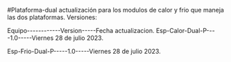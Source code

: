 #Plataforma-dual
actualización para los modulos de calor y frio que maneja las dos plataformas.
Versiones:

Equipo------------Version-----Fecha actualizacion.
Esp-Calor-Dual-P----1.0-----Viernes 28 de julio 2023.

Esp-Frio-Dual-P-----1.0-----Viernes 28 de julio 2023.
